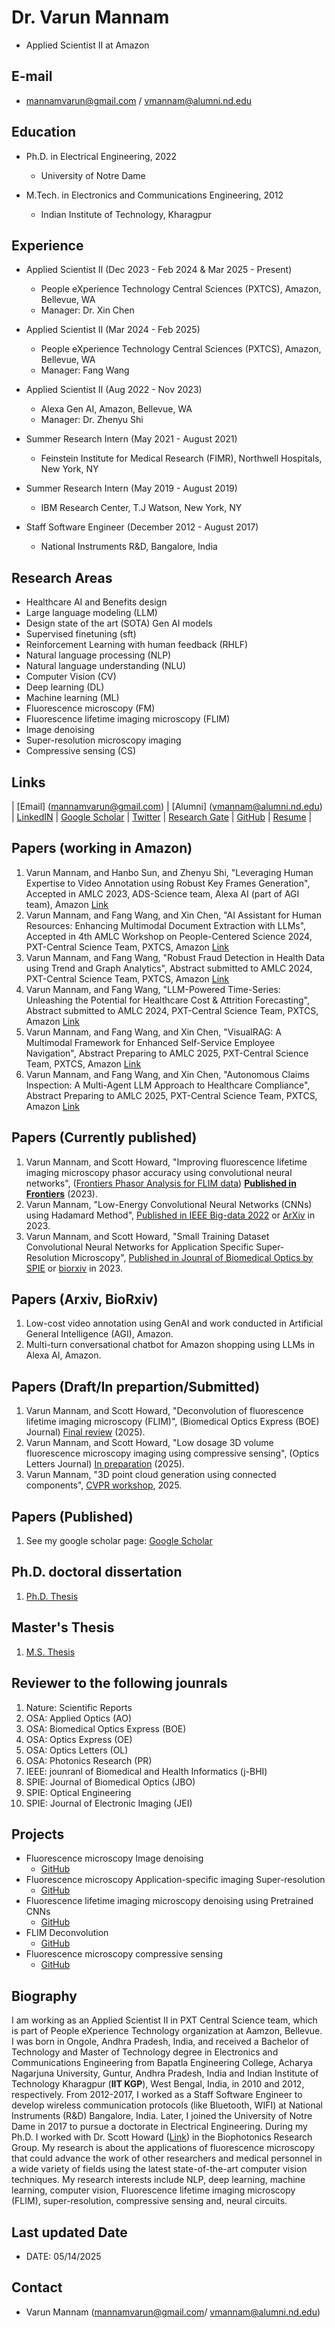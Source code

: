 # Dr. Varun Mannam 
- Applied Scientist II at Amazon

## E-mail
-  mannamvarun@gmail.com / vmannam@alumni.nd.edu 

## Education
- Ph.D. in Electrical Engineering, 2022
    - University of Notre Dame

- M.Tech. in Electronics and Communications Engineering, 2012
    - Indian Institute of Technology, Kharagpur

## Experience
- Applied Scientist II (Dec 2023 - Feb 2024 & Mar 2025 - Present)
    - People eXperience Technology Central Sciences (PXTCS), Amazon, Bellevue, WA
    - Manager: Dr. Xin Chen

- Applied Scientist II (Mar 2024 - Feb 2025)
    - People eXperience Technology Central Sciences (PXTCS), Amazon, Bellevue, WA
    - Manager: Fang Wang

- Applied Scientist II (Aug 2022 - Nov 2023)
    - Alexa Gen AI, Amazon, Bellevue, WA
    - Manager: Dr. Zhenyu Shi 

- Summer Research Intern (May 2021 - August 2021)
    - Feinstein Institute for Medical Research (FIMR), Northwell Hospitals, New York, NY

- Summer Research Intern (May 2019 - August 2019)
    - IBM Research Center, T.J Watson, New York, NY

- Staff Software Engineer (December 2012 -  August 2017)
    - National Instruments R&D, Bangalore, India

## Research Areas
- Healthcare AI and Benefits design
- Large language modeling (LLM)
- Design state of the art (SOTA) Gen AI models
- Supervised finetuning (sft)
- Reinforcement Learning with human feedback (RHLF)
- Natural language processing (NLP)
- Natural language understanding (NLU)
- Computer Vision (CV)
- Deep learning (DL)
- Machine learning (ML)
- Fluorescence microscopy (FM)
- Fluorescence lifetime imaging microscopy (FLIM)
- Image denoising
- Super-resolution microscopy imaging
- Compressive sensing (CS)


## Links
| [Email] (mannamvarun@gmail.com) | [Alumni] (vmannam@alumni.nd.edu) | [LinkedIN](https://www.linkedin.com/in/mannamvarun/) | [Google Scholar](https://scholar.google.com/citations?user=Obigz0UAAAAJ&hl=en&oi=ao) | [Twitter](https://twitter.com/mannam_varun) | [Research Gate](https://www.researchgate.net/profile/Varun-Mannam) | [GitHub](https://github.com/varunmannam) | [Resume](https://drive.google.com/file/d/1D1Y8UGV58gwZ6Ye1oZZQk9jwrYUnORvs/view?usp=sharing) |

## Papers (working in Amazon)
1. Varun Mannam, and Hanbo Sun, and Zhenyu Shi, "Leveraging Human Expertise to Video Annotation using Robust Key Frames Generation", Accepted in AMLC 2023, ADS-Science team, Alexa AI (part of AGI team), Amazon [Link](https://drive.google.com/file/d/1Ny1TH3eVodJbcxln5pZ9IVbEGJDfc9Cn/view?usp=drive_link)
2. Varun Mannam, and Fang Wang, and Xin Chen, "AI Assistant for Human Resources: Enhancing Multimodal Document Extraction with LLMs", Accepted in 4th AMLC Workshop on People-Centered Science 2024, PXT-Central Science Team, PXTCS, Amazon [Link](https://drive.google.com/file/d/11pj-aYY-UrVx52uPl5nCUy11kUeY3Vos/view?usp=drive_link) 
3. Varun Mannam, and Fang Wang, "Robust Fraud Detection in Health Data using Trend and Graph Analytics", Abstract submitted to AMLC 2024, PXT-Central Science Team, PXTCS, Amazon [Link](https://drive.google.com/file/d/1-jupwkErcjcyEp8fu32ZfqNJdIukf5HQ/view?usp=drive_link) 
4. Varun Mannam, and Fang Wang, "LLM-Powered Time-Series: Unleashing the Potential for Healthcare Cost & Attrition Forecasting", Abstract submitted to AMLC 2024, PXT-Central Science Team, PXTCS, Amazon [Link](https://drive.google.com/file/d/1_UiSd5OtpsYRH2qKXBKMBLpOBnAjMaCu/view?usp=drive_link) 
5. Varun Mannam, and Fang Wang, and Xin Chen, "VisualRAG: A Multimodal Framework for Enhanced Self-Service Employee Navigation", Abstract Preparing to AMLC 2025, PXT-Central Science Team, PXTCS, Amazon [Link](https://drive.google.com/file/d/1FuPvSMq8_W9IrZwZLmvBtZnQP0kis95h/view?usp=drive_link) 
6. Varun Mannam, and Fang Wang, and Xin Chen, "Autonomous Claims Inspection: A Multi-Agent LLM Approach to Healthcare Compliance", Abstract Preparing to AMLC 2025, PXT-Central Science Team, PXTCS, Amazon [Link](https://drive.google.com/file/d/1Ax5W5v1sSeHM7TiMlhtz7PoFCP50G8do/view?usp=drive_link) 

## Papers (Currently published)
1. Varun Mannam, and Scott Howard, "Improving fluorescence lifetime imaging microscopy phasor accuracy using convolutional neural networks", ([Frontiers Phasor Analysis for FLIM data](https://www.frontiersin.org/research-topics/44126/phasor-analysis-for-fluorescence-lifetime-data)) [**Published in Frontiers**](https://www.frontiersin.org/articles/10.3389/fbinf.2023.1335413/abstract) (2023).
2. Varun Mannam, "Low-Energy Convolutional Neural Networks (CNNs) using Hadamard Method", [Published in IEEE Big-data 2022](https://ieeexplore.ieee.org/document/10020778) or [ArXiv](https://arxiv.org/pdf/2209.09106.pdf) in 2023.
3. Varun Mannam, and Scott Howard, "Small Training Dataset Convolutional Neural Networks for Application Specific Super-Resolution Microscopy", [Published in Jounral of Biomedical Optics by SPIE](https://www.spiedigitallibrary.org/journals/journal-of-biomedical-optics/volume-28/issue-03/036501/Small-training-dataset-convolutional-neural-networks-for-application-specific-super/10.1117/1.JBO.28.3.036501.full?SSO=1) or [biorxiv](https://www.biorxiv.org/content/10.1101/2022.08.29.505633v2) in 2023.


## Papers (Arxiv, BioRxiv)

1. Low-cost video annotation using GenAI and work conducted in Artificial General Intelligence (AGI), Amazon.
2. Multi-turn conversational chatbot for Amazon shopping using LLMs in Alexa AI, Amazon. 
 

## Papers (Draft/In prepartion/Submitted)

1. Varun Mannam, and Scott Howard, "Deconvolution of fluorescence lifetime imaging microscopy (FLIM)", (Biomedical Optics Express (BOE) Journal) [Final review](https://www.overleaf.com/project/623a670910bdd0f838eaab23) (2025).
2. Varun Mannam, and Scott Howard, "Low dosage 3D volume fluorescence microscopy imaging using compressive sensing", (Optics Letters Journal) [In preparation](https://www.overleaf.com/project/62d04204534ebe3e039153ed) (2025).
3. Varun Mannam, "3D point cloud generation using connected components", [CVPR workshop](https://www.overleaf.com/project/6317cf0a35e9bc1df106fa43), 2025.

## Papers (Published)
1. See my google scholar page: [Google Scholar](https://scholar.google.com/citations?user=Obigz0UAAAAJ&hl=en&oi=ao)


## Ph.D. doctoral dissertation
1. [Ph.D. Thesis](https://curate.nd.edu/show/5x21td99n58)

## Master's Thesis
1. [M.S. Thesis](https://github.com/varunmannam/Mtech_project/tree/master/Mtech_Varun_Mannam_project)


## Reviewer to the following jounrals

1. Nature: Scientific Reports 
2. OSA: Applied Optics (AO)
3. OSA: Biomedical Optics Express (BOE)
4. OSA: Optics Express (OE)
5. OSA: Optics Letters (OL)
6. OSA: Photonics Research (PR)
7. IEEE: jounranl of Biomedical and Health Informatics (j-BHI) 
8. SPIE: Journal of Biomedical Optics (JBO)
9. SPIE: Optical Engineering 
10. SPIE: Journal of Electronic Imaging (JEI)

## Projects
- Fluorescence microscopy Image denoising 
    - [GitHub](https://github.com/ND-HowardGroup/Instant-Image-Denoising)
- Fluorescence microscopy Application-specific imaging Super-resolution
    - [GitHub](https://github.com/ND-HowardGroup/Deep_learning_Super-resolution)
- Fluorescence lifetime imaging microscopy denoising using Pretrained CNNs
    - [GitHub](https://github.com/ND-HowardGroup/FLIM_Denoising_using_Pretrained_CNNs)
- FLIM Deconvolution
    - [GitHub](https://github.com/ND-HowardGroup/Deconvolution_lifetime_imaging)
- Fluorescence microscopy compressive sensing
    - [GitHub](https://github.com/ND-HowardGroup/Low-power-in-vivo-imaging)

## Biography
I am working as an Applied Scientist II in PXT Central Science team, which is part of People eXperience Technology organization at Aamzon, Bellevue. I was born in Ongole, Andhra Pradesh, India, and received a Bachelor of Technology and Master of Technology degree in Electronics and Communications Engineering from Bapatla Engineering College, Acharya Nagarjuna University, Guntur, Andhra Pradesh, India and Indian Institute of Technology Kharagpur (**IIT KGP**), West Bengal, India, in 2010 and 2012, respectively. From 2012-2017, I worked as a Staff Software Engineer to develop wireless communication protocols (like Bluetooth, WIFI) at National Instruments (R&D) Bangalore, India. Later, I joined the University of Notre Dame in 2017 to pursue a doctorate in Electrical Engineering. During my Ph.D. I worked with Dr. Scott Howard ([Link](https://engineering.nd.edu/faculty/scott-howard/)) in the Biophotonics Research Group. My research is about the applications of fluorescence microscopy that could advance the work of other researchers and medical personnel in a wide variety of fields using the latest state-of-the-art computer vision techniques. My research interests include NLP, deep learning, machine learning, computer vision, Fluorescence lifetime imaging microscopy (FLIM), super-resolution, compressive sensing and, neural circuits.

## Last updated Date
- DATE: 05/14/2025
  
## Contact
- Varun Mannam (mannamvarun@gmail.com/ vmannam@alumni.nd.edu)

